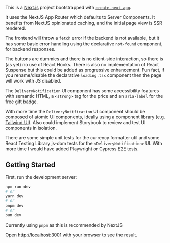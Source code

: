 This is a [Next.js](https://nextjs.org) project bootstrapped with [`create-next-app`](https://nextjs.org/docs/app/api-reference/cli/create-next-app).

It uses the NextJS App Router which defaults to Server Components. It benefits from NextJS opinionated caching, and the initial page view is SSR rendered.

The frontend will throw a `fetch` error if the backend is not available, but it has some basic error handling using the declarative `not-found` component, for backend responses.

The buttons are dummies and there is no client-side interaction, so there is (as yet) no use of React Hooks. There is also no implementation of React Suspense but this could be added as progressive enhancement. Fun fact, if you rename/disable the declarative `loading.tsx` component then the page will work with JS disabled.

The `DeliveryNotification` UI component has some accessibility features with semantic HTML, a `<strong>` tag for the price and an `aria-label` for the free gift badge.

With more time the `DeliveryNotification` UI component should be composed of atomic UI components, ideally using a component library (e.g. [Tailwind UI](https://tailwindui.com/)). Also could implement Storybook to review and test UI components in isolation.

There are some simple unit tests for the currency formatter util and some React Testing Library js-dom tests for the `<DeliveryNotification>` UI. With more time I would have added Playwright or Cypress E2E tests.


## Getting Started

First, run the development server:

```bash
npm run dev
# or
yarn dev
# or
pnpm dev
# or
bun dev
```

Currently using `pnpm` as this is recommended by NextJS

Open [http://localhost:3001](http://localhost:3001) with your browser to see the result.
